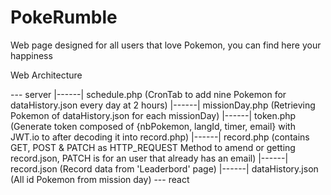 # PokeRumble
Web page designed for all users that love Pokemon, you can find here your happiness

Web Architecture 

--- server
   |------| schedule.php (CronTab to add nine Pokemon for dataHistory.json every day at 2 hours)
   |------| missionDay.php (Retrieving Pokemon of dataHistory.json for each missionDay)
   |------| token.php (Generate token composed of {nbPokemon, langId, timer, email} with JWT.io to after decoding it into record.php)
   |------| record.php (contains GET, POST & PATCH as HTTP_REQUEST Method to amend or getting record.json, PATCH is for an user that already has an email)
   |------| record.json (Record data from 'Leaderbord' page)
   |------| dataHistory.json (All id Pokemon from mission day)
  --- react
